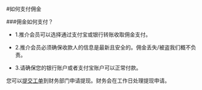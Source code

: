<!-- --- tag: 推介计划 佣金 -->
#如何支付佣金

###佣金如何支付？
* 1.推介会员可以选择通过支付宝或银行转账收取佣金支付。
 
* 2.推介会员必须确保收款人的信息是最新且安全的。佣金丢失/被盗我们概不负责。

* 3.请确保您的银行账户或者支付宝账户可以正常付款。

您可以[提交工单](http://portal.51hosting.com/submitticket.php)到财务部门申请提现。财务会在工作日处理提现申请。
